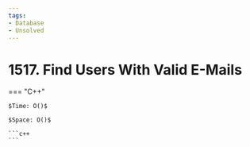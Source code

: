 ```yaml
---
tags:
- Database
- Unsolved
---
```



# 1517. Find Users With Valid E-Mails

=== "C++"

    $Time: O()$

    $Space: O()$

    ```c++
    ```